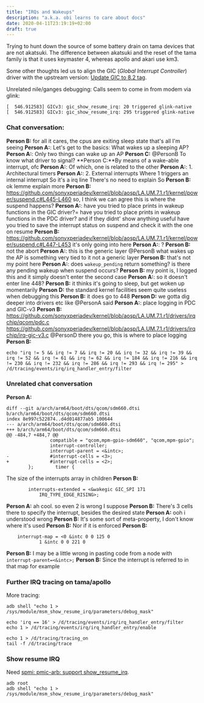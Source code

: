 ```yaml
---
title: "IRQs and Wakeups"
description: "a.k.a. obi learns to care about docs"
date: 2020-04-11T23:19:19+02:00
draft: true
---
```


Trying to hunt down the source of some battery drain on tama devices that are
not akatsuki. The difference between akatsuki and the reset of the tama family
is that it uses keymaster 4, whereas apollo and akari use km3.

Some other thoughts led us to align the GIC (*Global Interrupt Controller*)
driver with the upstream version: [Update GIC to 8.2 tag][obi_gic].

Unrelated nile/ganges debugging: Calls seem to come in from modem via glink:
```
[  546.912583] GICv3: gic_show_resume_irq: 20 triggered glink-native
[  546.912583] GICv3: gic_show_resume_irq: 295 triggered glink-native
```

### Chat conversation:

**Person B:** for all it cares, the cpus are exiting sleep state
that's all I'm seeing
**Person A:**: Let's get to the basics: What wakes up a sleeping AP?
**Person A:**: Only two things can wake up an AP
**Person C:** @PersonB To know what driver to signal?
**Person C:**By means of a wake-able interrupt, ofc
**Person A:**: Of which, one is related to the other
**Person A:**: 1. Architectural timers
**Person A:**: 2. External interrupts
Where 1 triggers an internal interrupt
So it's a irq line
There's no need to explain
So
**Person B:** ok lemme explain more
**Person B:** https://github.com/sonyxperiadev/kernel/blob/aosp/LA.UM.7.1.r1/kernel/power/suspend.c#L445-L460
so, I think we can agree this is where the suspend happens?
**Person A:**: have you tried to place prints in wakeup functions
in the GIC driver?=
have you tried to place prints in wakeup functions in the PDC driver?
and if they didnt' show anything useful
have you tried to save the interrupt status on suspend
and check it with the one on resume
**Person B:** https://github.com/sonyxperiadev/kernel/blob/aosp/LA.UM.7.1.r1/kernel/power/suspend.c#L447-L453
it's only going into here
**Person A:**: ?
**Person B:** not the abort
**Person A:**: this is the generic layer @PersonB
what wakes up the AP is something very tied to it
not a generic layer
**Person B:** that's not my point here
**Person A:**: does `wakeup_pending` return something?
is there any pending wakeup when suspend occurs?
**Person B:** my point is, I logged this and it simply doesn't enter the second case
**Person A:**: so it doesn't enter line 448?
**Person B:** it thinks it's going to sleep, but get woken up momentarily
**Person D:** the standard kernel facilities seem quite useless when debugging this
**Person B:** it does go to 448
**Person D:** we gotta dig deeper into drivers etc like @PersonA said
**Person A:**:
place logging in PDC and GIC-v3
**Person B:** https://github.com/sonyxperiadev/kernel/blob/aosp/LA.UM.7.1.r1/drivers/irqchip/qcom/pdc.c
https://github.com/sonyxperiadev/kernel/blob/aosp/LA.UM.7.1.r1/drivers/irqchip/irq-gic-v3.c
@PersonD there you go, this is where to place logging
**Person B:**
```
echo "irq != 5 && irq != 7 && irq != 20 && irq != 32 && irq != 39 && irq != 52 && irq != 61 && irq != 62 && irq != 184 && irq != 216 && irq != 230 && irq != 232 && irq != 286 && irq != 293 && irq != 295" > /d/tracing/events/irq/irq_handler_entry/filter
```

### Unrelated chat conversation

**Person A:**
```
diff --git a/arch/arm64/boot/dts/qcom/sdm660.dtsi b/arch/arm64/boot/dts/qcom/sdm660.dtsi
index 8e997c522874..d4d014877ab5 100644
--- a/arch/arm64/boot/dts/qcom/sdm660.dtsi
+++ b/arch/arm64/boot/dts/qcom/sdm660.dtsi
@@ -484,7 +484,7 @@
                compatible = "qcom,mpm-gpio-sdm660", "qcom,mpm-gpio";
                interrupt-controller;
                interrupt-parent = <&intc>;
-               #interrupt-cells = <3>;
+               #interrupt-cells = <2>;
        };        timer {
```

The size of the interrupts array in children
**Person B:**
```
		interrupts-extended = <&wakegic GIC_SPI 171
			IRQ_TYPE_EDGE_RISING>;
```
**Person A:**
ah cool. so even 2 is wrong I suppose
**Person B:**
There's 3 cells there to specify the interrupt, besides the desired state
**Person A:**
ooh i understood wrong
**Person B:**
It's some sort of meta-property, I don't know where it's used
**Person B:**
Nor if it is enforced
**Person B:**
```
	interrupt-map = <0 &intc 0 0 125 0
			1 &intc 0 0 221 0
```
**Person B:**
I may be a little wrong in pasting code from a node with `interrupt-parent=<&intc>;`
**Person B:**
Since the interrupt is referred to in that map for example

### Further IRQ tracing on tama/apollo

More tracing:
```
adb shell "echo 1 > /sys/module/msm_show_resume_irq/parameters/debug_mask"
```

```
echo 'irq == 16' > /d/tracing/events/irq/irq_handler_entry/filter
echo 1 > /d/tracing/events/irq/irq_handler_entry/enable
```

```
echo 1 > /d/tracing/tracing_on
tail -f /d/tracing/trace
```

### Show resume IRQ
Need [spmi: pmic-arb: support show_resume_irq][resume_irq-rebased].
```
adb root
adb shell "echo 1 > /sys/module/msm_show_resume_irq/parameters/debug_mask"
```

[obi_gic]: https://github.com/oshmoun/kernel/commit/28caf42bacdd57971df80f1844cfcccd267cb0c9
[resume_irq-rebased]: https://github.com/ix5/kernel-sony/commit/f29fdc761e2c7f7caaa68555ebdbc8923d942fe0
